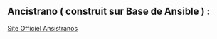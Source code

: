 ## Ancistrano ( construit sur Base de Ansible ) :

[Site Officiel Ansistranos](https://ansistrano.com/)
